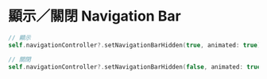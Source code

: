 # 顯示／關閉 Navigation Bar

```swift
// 顯示
self.navigationController?.setNavigationBarHidden(true, animated: true)

// 關閉
self.navigationController?.setNavigationBarHidden(false, animated: true)
```

